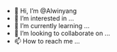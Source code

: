 - 👋 Hi, I’m @Alwinyang
- 👀 I’m interested in ...
- 🌱 I’m currently learning ...
- 💞️ I’m looking to collaborate on ...
- 📫 How to reach me ...

<!---
Alwinyang/Alwinyang is a ✨ special ✨ repository because its `README.md` (this file) appears on your GitHub profile.
You can click the Preview link to take a look at your changes.
--->
